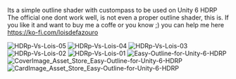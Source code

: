 Its a simple outline shader with custompass to be used on Unity 6 HDRP
The official one dont work well, is not even a proper outline shader, this is.
If you like it and want to buy me a coffe or you know ;) you can help me here 
https://ko-fi.com/loisdefazouro

![HDRp-Vs-Lois-05](https://github.com/user-attachments/assets/d8debadc-394f-4b52-890b-d53745bea3ac)
![HDRp-Vs-Lois-04](https://github.com/user-attachments/assets/3914308e-fa8c-45bc-9014-ad6f34032bf2)
![HDRp-Vs-Lois-03](https://github.com/user-attachments/assets/75ec2ecb-b39a-451e-9d9f-8ce2b4524ead)
![HDRp-Vs-Lois-02](https://github.com/user-attachments/assets/63a74c18-740d-41a8-b791-32c971c1fdcf)
![HDRp-Vs-Lois-01](https://github.com/user-attachments/assets/68a19c29-05ec-4490-b254-01ab05e322e7)
![Easy-Outline-for-Unity-6-HDRP](https://github.com/user-attachments/assets/4176631d-9768-4f61-bba2-d849e690cdff)
![CoverImage_Asset_Store_Easy-Outline-for-Unity-6-HDRP](https://github.com/user-attachments/assets/15f2fec8-4ada-48ab-b888-06ae46962681)
![CardImage_Asset_Store_Easy-Outline-for-Unity-6-HDRP](https://github.com/user-attachments/assets/43a75315-2c62-4247-aaf8-9f65d31581e4)
